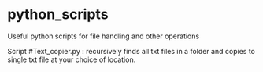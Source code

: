 # python_scripts
Useful python scripts for file handling and other operations 

Script #Text_copier.py : recursively finds all txt files in a folder and copies to single txt file at your choice of location.
